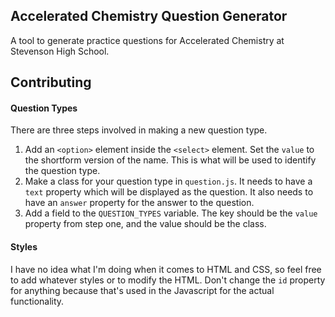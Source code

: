 ## Accelerated Chemistry Question Generator
A tool to generate practice questions for Accelerated Chemistry at Stevenson High School.

## Contributing
#### Question Types
There are three steps involved in making a new question type.

1. Add an ```<option>``` element inside the ```<select>``` element. Set the ```value``` to the shortform version of the name. This is what will be used to identify the question type.
2. Make a class for your question type in ```question.js```. It needs to have a ```text``` property which will be displayed as the question. It also needs to have an ```answer``` property for the answer to the question.
3. Add a field to the ```QUESTION_TYPES``` variable. The key should be the ```value``` property from step one, and the value should be the class.

#### Styles
I have no idea what I'm doing when it comes to HTML and CSS, so feel free to add whatever styles or to modify the HTML. Don't change the ```id``` property for anything because that's used in the Javascript for the actual functionality.  
